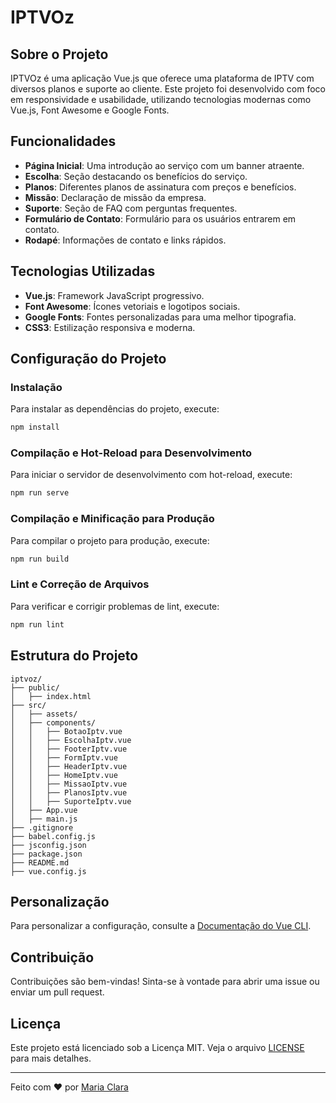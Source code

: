 # IPTVOz

## Sobre o Projeto

IPTVOz é uma aplicação Vue.js que oferece uma plataforma de IPTV com diversos planos e suporte ao cliente. Este projeto foi desenvolvido com foco em responsividade e usabilidade, utilizando tecnologias modernas como Vue.js, Font Awesome e Google Fonts.

## Funcionalidades

- **Página Inicial**: Uma introdução ao serviço com um banner atraente.
- **Escolha**: Seção destacando os benefícios do serviço.
- **Planos**: Diferentes planos de assinatura com preços e benefícios.
- **Missão**: Declaração de missão da empresa.
- **Suporte**: Seção de FAQ com perguntas frequentes.
- **Formulário de Contato**: Formulário para os usuários entrarem em contato.
- **Rodapé**: Informações de contato e links rápidos.

## Tecnologias Utilizadas

- **Vue.js**: Framework JavaScript progressivo.
- **Font Awesome**: Ícones vetoriais e logotipos sociais.
- **Google Fonts**: Fontes personalizadas para uma melhor tipografia.
- **CSS3**: Estilização responsiva e moderna.

## Configuração do Projeto

### Instalação

Para instalar as dependências do projeto, execute:

```bash
npm install
```

### Compilação e Hot-Reload para Desenvolvimento

Para iniciar o servidor de desenvolvimento com hot-reload, execute:

```bash
npm run serve
```

### Compilação e Minificação para Produção

Para compilar o projeto para produção, execute:

```bash
npm run build
```

### Lint e Correção de Arquivos

Para verificar e corrigir problemas de lint, execute:

```bash
npm run lint
```

## Estrutura do Projeto

```plaintext
iptvoz/
├── public/
│   ├── index.html
├── src/
│   ├── assets/
│   ├── components/
│   │   ├── BotaoIptv.vue
│   │   ├── EscolhaIptv.vue
│   │   ├── FooterIptv.vue
│   │   ├── FormIptv.vue
│   │   ├── HeaderIptv.vue
│   │   ├── HomeIptv.vue
│   │   ├── MissaoIptv.vue
│   │   ├── PlanosIptv.vue
│   │   ├── SuporteIptv.vue
│   ├── App.vue
│   ├── main.js
├── .gitignore
├── babel.config.js
├── jsconfig.json
├── package.json
├── README.md
├── vue.config.js
```

## Personalização

Para personalizar a configuração, consulte a [Documentação do Vue CLI](https://cli.vuejs.org/config/).

## Contribuição

Contribuições são bem-vindas! Sinta-se à vontade para abrir uma issue ou enviar um pull request.

## Licença

Este projeto está licenciado sob a Licença MIT. Veja o arquivo [LICENSE](LICENSE) para mais detalhes.

---

Feito com ❤️ por [Maria Clara](https://github.com/MariaClaraRVN)